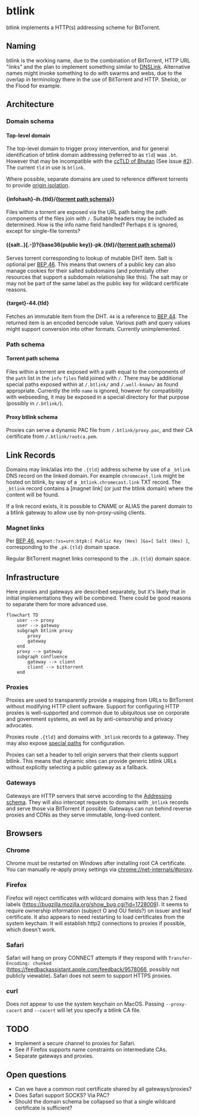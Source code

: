 # btlink

btlink implements a HTTP(s) addressing scheme for BitTorrent.

## Naming

btlink is the working name, due to the combination of BitTorrent, HTTP URL "links" and the plan to implement something similar to [DNSLink](https://dnslink.io/). Alternative names might invoke something to do with swarms and webs, due to the overlap in terminology there in the use of BitTorrent and HTTP. Shelob, or the Flood for example.

## Architecture

### Domain schema

#### Top-level domain

The top-level domain to trigger proxy intervention, and for general identification of btlink domain addressing (referred to as `tld`) was `.bt`. However that may be incompatible with the [ccTLD of Bhutan](https://en.wikipedia.org/wiki/.bt) (See issue [#2](https://github.com/anacrolix/btlink/issues/2)). The current `tld` in use is `btlink`.

Where possible, separate domains are used to reference different torrents to provide [origin isolation].

[origin isolation]: https://developer.mozilla.org/en-US/docs/Web/Security/Same-origin_policy

#### {infohash}-ih.{tld}/{[torrent path schema](#torrent-path-schema)}}

Files within a torrent are exposed via the URL path being the path components of the files join with `/`. Suitable headers may be included as determined. How is the info name field handled? Perhaps it is ignored, except for single-file torrents?
    
#### ({salt..}[.-])?{base36(public key)}-pk.{tld}/{[torrent path schema](#torrent-path-schema)}}

Serves torrent corresponding to lookup of mutable DHT item. Salt is optional per [BEP 46]. This means that owners of a public key can also manage cookies for their salted subdomains (and potentially other resources that support a subdomain relationship like this). The salt may or may not be part of the same label as the public key for wildcard certificate reasons.

#### {target}-44.{tld}
Fetches an immutable item from the DHT. `44` is a reference to [BEP 44]. The returned item is an encoded bencode value. Various path and query values might support conversion into other formats. Currently unimplemented.

[BEP 44]: http://bittorrent.org/beps/bep_0044.html
[BEP 46]: http://bittorrent.org/beps/bep_0046.html

### Path schema

#### Torrent path schema

Files within a torrent are exposed with a path equal to the components of the `path` list in the `info` `files` field joined with `/`. There may be additional special paths exposed within at `/.btlink/` and `/.well-known/` as found appropriate. Currently the info `name` is ignored, however for compatibility with webseeding, it may be exposed in a special directory for that purpose (possibly in `/.btlink/`).

#### Proxy btlink schema

Proxies can serve a dynamic PAC file from `/.btlink/proxy.pac`, and their CA certificate from `/.btlink/rootca.pem`.

## Link Records

Domains may link/alias into the `.{tld}` address scheme by use of a `_btlink` DNS record on the linked domain. For example `chromecast.link` might be hosted on btlink, by way of a `_btlink.chromecast.link` TXT record. The `_btlink` record contains a [magnet link] (or just the btlink domain) where the content will be found.

If a link record exists, it is possible to CNAME or ALIAS the parent domain to a btlink gateway to allow use by non-proxy-using clients.

### Magnet links

Per [BEP 46], `magnet:?xs=urn:btpk:[ Public Key (Hex) ]&s=[ Salt (Hex) ]`, corresponding to the `.pk.{tld}` domain space.

Regular BitTorrent magnet links correspond to the `.ih.{tld}` domain space.

## Infrastructure

Here proxies and gateways are described separately, but it's likely that in initial implementations they will be combined. There could be good reasons to separate them for more advanced use.

```mermaid
flowchart TD
    user --> proxy
    user --> gateway
    subgraph btlink proxy
        proxy
        gateway
    end
    proxy --> gateway
    subgraph confluence
        gateway --> client
        client --> bittorrent
    end
```

### Proxies

Proxies are used to transparently provide a mapping from URLs to BitTorrent without modifying HTTP client software. Support for configuring HTTP proxies is well-supported and common due to ubiquitous use on corporate and government systems, as well as by anti-censorship and privacy advocates.

Proxies route `.{tld}` and domains with `_btlink` records to a gateway. They may also expose [special paths](#proxy-btlink-schema) for configuration.

Proxies can set a header to tell origin servers that their clients support btlink. This means that dynamic sites can provide generic btlink URLs without explicitly selecting a public gateway as a fallback.

[PAC]: https://developer.mozilla.org/en-US/docs/Web/HTTP/Proxy_servers_and_tunneling/Proxy_Auto-Configuration_PAC_file

### Gateways

Gateways are HTTP servers that serve according to the [Addressing schema](#addressing-schema). They will also intercept requests to domains with `_btlink` records and serve those via BitTorrent if possible. Gateways can run behind reverse proxies and CDNs as they serve immutable, long-lived content.

## Browsers

### Chrome

Chrome must be restarted on Windows after installing root CA certificate.
You can manually re-apply proxy settings via <chrome://net-internals/#proxy>.

### Firefox

Firefox will reject certificates with wildcard domains with less than 2 fixed labels (https://bugzilla.mozilla.org/show_bug.cgi?id=1728009). It seems to require ownership information (subject O and OU fields?) on issuer and leaf certificate. It also appears to need restarting to load certificates from the system keychain. It will establish http2 connections to proxies if possible, which doesn't work.

### Safari

Safari will hang on proxy CONNECT attempts if they respond with `Transfer-Encoding: chunked` (https://feedbackassistant.apple.com/feedback/9578066, possibly not publicly viewable). Safari does not seem to support HTTPS proxies.

### curl

Does not appear to use the system keychain on MacOS. Passing `--proxy-cacert` and `--cacert` will let you specify a btlink CA file.

## TODO

 * Implement a secure channel to proxies for Safari.
 * See if Firefox supports name constraints on intermediate CAs.
 * Separate gateways and proxies.

## Open questions

 * Can we have a common root certificate shared by all gateways/proxies?
 * Does Safari support SOCKS? Via PAC?
 * Should the domain schema be collapsed so that a single wildcard certificate is sufficient?
